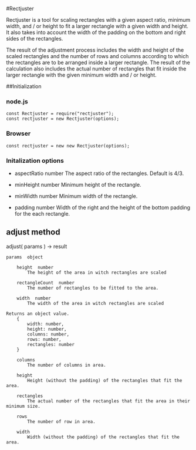 #Rectjuster
	
Rectjuster is a tool for scaling rectangles with a given aspect ratio, minimum width, 
and / or height to fit a larger rectangle with a given width and height. It also takes
into account the width of the padding on the bottom and right sides of the rectangles.

The result of the adjustment process includes the width and height of the scaled rectangles
and the number of rows and columns according to which the rectangles are to be arranged 
inside a larger rectangle. The result of the calculation also includes the actual number of 
rectangles that fit inside the larger rectangle with the given minimum width and / or height.


##Initialization

### node.js

          
	const Rectjuster = require("rectjuster");
	const rectjuster = new Rectjuster(options);
          


### Browser

         
	const rectjuster = new new Rectjuster(options);
	     


### Initalization options

- aspectRatio  number
The aspect ratio of the rectangles. Default is 4/3.

- minHeight 	number
	Minimum height of the rectangle.

- minWidth 	number
	Minimum width of the rectangle.

- padding  number
	Width of the right and the height of the bottom padding for the each rectangle.


## adjust method

adjust( params ) -> result

	params  object

		height  number
			The height of the area in witch rectangles are scaled

		rectangleCount  number
			The number of rectangles to be fitted to the area.

		width  number
			The width of the area in witch rectangles are scaled

	Returns an object value.
		{
			width: number,
			height: number,
			columns: number,
			rows: number,
			rectangles: number
		}

		columns
			The number of columns in area.

		height
			Height (without the padding) of the rectangles that fit the area.

		rectangles
			The actual number of the rectangles that fit the area in their minimum size.

		rows
			The number of row in area.

		width
			Width (without the padding) of the rectangles that fit the area.



